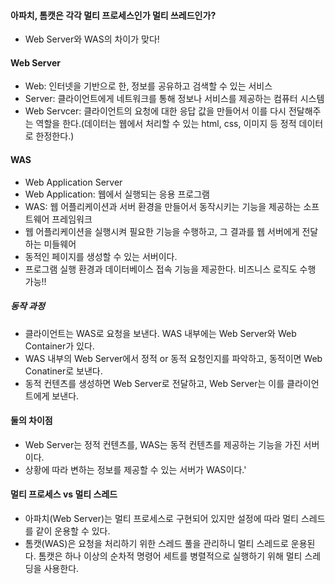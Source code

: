 #### 아파치, 톰캣은 각각 멀티 프로세스인가 멀티 쓰레드인가?
- Web Server와 WAS의 차이가 맞다!


#### Web Server
- Web: 인터넷을 기반으로 한, 정보를 공유하고 검색할 수 있는 서비스
- Server: 클라이언트에게 네트워크를 통해 정보나 서비스를 제공하는 컴퓨터 시스템
- Web Servcer: 클라이언트의 요청에 대한 응답 값을 만들어서 이를 다시 전달해주는 역할을 한다.(데이터는 웹에서 처리할 수 있는 html, css, 이미지 등 정적 데이터로 한정한다.)


#### WAS
- Web Application Server
- Web Application: 웹에서 실행되는 응용 프로그램
- WAS: 웹 어플리케이션과 서버 환경을 만들어서 동작시키는 기능을 제공하는 소프트웨어 프레임워크
- 웹 어플리케이션을 실행시켜 필요한 기능을 수행하고, 그 결과를 웹 서버에게 전달하는 미들웨어
- 동적인 페이지를 생성할 수 있는 서버이다.
- 프로그램 실행 환경과 데이터베이스 접속 기능을 제공한다. 비즈니스 로직도 수행 가능!!

##### 동작 과정
- 클라이언트는 WAS로 요청을 보낸다. WAS 내부에는 Web Server와 Web Container가 있다.
- WAS 내부의 Web Server에서 정적 or 동적 요청인지를 파악하고, 동적이면 Web Conatiner로 보낸다.
- 동적 컨텐츠를 생성하면 Web Server로 전달하고, Web Server는 이를 클라이언트에게 보낸다.

#### 둘의 차이점
- Web Server는 정적 컨텐츠를, WAS는 동적 컨텐츠를 제공하는 기능을 가진 서버이다.
- 상황에 따라 변하는 정보를 제공할 수 있는 서버가 WAS이다.'

#### 멀티 프로세스 vs 멀티 스레드
- 아파치(Web Server)는 멀티 프로세스로 구현되어 있지만 설정에 따라 멀티 스레드를 같이 운용할 수 있다.
- 톰캣(WAS)은 요청을 처리하기 위한 스레드 풀을 관리하니 멀티 스레드로 운용된다. 톰캣은 하나 이상의 순차적
명령어 세트를 병렬적으로 실행하기 위해 멀티 스레딩을 사용한다. 
